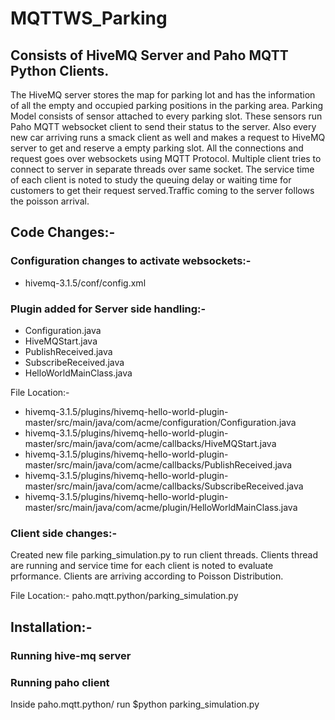 # MQTTWS_Parking

## Consists of HiveMQ Server and Paho MQTT Python Clients.

The HiveMQ server stores the map for parking lot and has the information of all the empty and occupied parking positions in the parking area. Parking Model consists of sensor attached to every parking slot. These sensors run Paho MQTT websocket client to send their status to the server. Also every new car arriving runs a smack client as well and makes a request to HiveMQ server to get and reserve a empty parking slot. All the connections and request goes over websockets using MQTT Protocol. Multiple client tries to connect to server in separate threads over same socket. The service time of each client is noted to study the queuing delay or waiting time for customers to get their request served.Traffic coming to the server follows the poisson arrival.

## Code Changes:-
### Configuration changes to activate websockets:-
* hivemq-3.1.5/conf/config.xml

### Plugin added for Server side handling:-
* Configuration.java 
* HiveMQStart.java
* PublishReceived.java
* SubscribeReceived.java
* HelloWorldMainClass.java

File Location:- 
* hivemq-3.1.5/plugins/hivemq-hello-world-plugin-master/src/main/java/com/acme/configuration/Configuration.java
* hivemq-3.1.5/plugins/hivemq-hello-world-plugin-master/src/main/java/com/acme/callbacks/HiveMQStart.java
* hivemq-3.1.5/plugins/hivemq-hello-world-plugin-master/src/main/java/com/acme/callbacks/PublishReceived.java
* hivemq-3.1.5/plugins/hivemq-hello-world-plugin-master/src/main/java/com/acme/callbacks/SubscribeReceived.java
* hivemq-3.1.5/plugins/hivemq-hello-world-plugin-master/src/main/java/com/acme/plugin/HelloWorldMainClass.java


### Client side changes:- 
Created new file parking_simulation.py to run client threads. Clients thread are running and service time for each client is noted to evaluate prformance. Clients are arriving according to Poisson Distribution.

File Location:- paho.mqtt.python/parking_simulation.py

## Installation:-
### Running hive-mq server



### Running paho client
Inside paho.mqtt.python/ run $python parking_simulation.py
